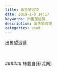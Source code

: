 ```yaml
---
title: 出售望远镜
date: 2019-1-8 14:17
keywords: 出售望远镜
description: 出售望远镜
categories: used
---
```

<td class="t_f" id="postmessage_2640989">

出售望远镜<br/>
<br/>
<img alt="" border="0" class="zoom" data-cf-modified-0563ec7c6d1ae509b285e99f-="" file="http://www.flw.ph/data/appbyme/upload/image/201901/08/BvJBXkpjeYFo.jpg" id="aimg_o2jQf" lazyloadthumb="1" onclick="" onmouseover="" src="http://www.flw.ph/data/appbyme/upload/image/201901/08/BvJBXkpjeYFo.jpg"/><br/>
<br/>
</td>
###### 转载自[菲龙网]